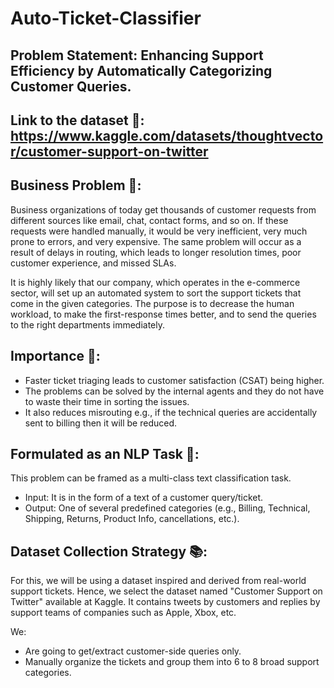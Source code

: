 # Auto-Ticket-Classifier

## Problem Statement: Enhancing Support Efficiency by Automatically Categorizing Customer Queries.

## Link to the dataset 📂: https://www.kaggle.com/datasets/thoughtvector/customer-support-on-twitter

## Business Problem 💼:
Business organizations of today get thousands of customer requests from different sources like email, chat, contact forms, and so on. If these requests were handled manually, it would be very inefficient, very much prone to errors, and very expensive. The same problem will occur as a result of delays in routing, which leads to longer resolution times, poor customer experience, and missed SLAs.

It is highly likely that our company, which operates in the e-commerce sector, will set up an automated system to sort the support tickets that come in the given categories. The purpose is to decrease the human workload, to make the first-response times better, and to send the queries to the right departments immediately.

## Importance 🚀:

* Faster ticket triaging leads to customer satisfaction (CSAT) being higher.
* The problems can be solved by the internal agents and they do not have to waste their time in sorting the issues.
* It also reduces misrouting e.g., if the technical queries are accidentally sent to billing then it will be reduced.

## Formulated as an NLP Task 🔎:

This problem can be framed as a multi-class text classification task.

* Input: It is in the form of a text of a customer query/ticket.
* Output: One of several predefined categories (e.g., Billing, Technical, Shipping, Returns, Product Info, cancellations, etc.).

## Dataset Collection Strategy 📚:

For this, we will be using a dataset inspired and derived from real-world support tickets. Hence, we select the dataset named "Customer Support on Twitter" available at Kaggle. It contains tweets by customers and replies by support teams of companies such as Apple, Xbox, etc.

We:

* Are going to get/extract customer-side queries only.
* Manually organize the tickets and group them into 6 to 8 broad support categories.
